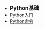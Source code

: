 - <font style="font-weight:bold;font-size:17px;">Python基础</font>
- [Python入门](编程开发/Python/Python基础/Python入门)
- [Python命令](编程开发/Python/Python基础/Python命令)